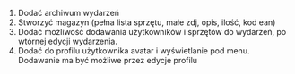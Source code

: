
1. Dodać archiwum wydarzeń
2. Stworzyć magazyn (pełna lista sprzętu, małe zdj, opis, ilość, kod ean)
3. Dodać możliwość dodawania użytkowników i sprzętów do wydarzeń, po wtórnej edycji wydarzenia.
4. Dodać do profilu użytkownika avatar i wyświetlanie pod menu. Dodawanie ma być możliwe przez edycje profilu